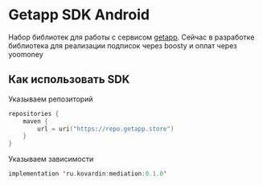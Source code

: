 # Getapp SDK Android

Набор библиотек для работы с сервисом [getapp](https://gitflic.ru/project/getapp/getapp-service).
Сейчас в разработке библиотека для реализации подписок через boosty и оплат через yoomoney

## Как использовать SDK

Указываем репозиторий

```kt
repositories {
    maven {
        url = uri("https://repo.getapp.store")
    }
}
```

Указываем зависимости

```kt
implementation 'ru.kovardin:mediation:0.1.0'
```
